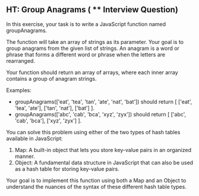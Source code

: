 ## HT: Group Anagrams ( ** Interview Question)

In this exercise, your task is to write a JavaScript function named groupAnagrams.

The function will take an array of strings as its parameter. Your goal is to group anagrams from the given list of strings. An anagram is a word or phrase that forms a different word or phrase when the letters are rearranged.

Your function should return an array of arrays, where each inner array contains a group of anagram strings.

Examples:

- groupAnagrams(['eat', 'tea', 'tan', 'ate', 'nat', 'bat']) should return [ ['eat', 'tea', 'ate'], ['tan', 'nat'], ['bat'] ].
- groupAnagrams(['abc', 'cab', 'bca', 'xyz', 'zyx']) should return [ ['abc', 'cab', 'bca'], ['xyz', 'zyx'] ].

You can solve this problem using either of the two types of hash tables available in JavaScript:

1. Map: A built-in object that lets you store key-value pairs in an organized manner.
2. Object: A fundamental data structure in JavaScript that can also be used as a hash table for storing key-value pairs.


Your goal is to implement this function using both a Map and an Object to understand the nuances of the syntax of these different hash table types.